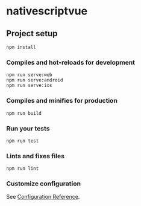 # nativescriptvue

## Project setup
```
npm install
```

### Compiles and hot-reloads for development
```
npm run serve:web
npm run serve:android
npm run serve:ios
```

### Compiles and minifies for production
```
npm run build
```

### Run your tests
```
npm run test
```

### Lints and fixes files
```
npm run lint
```

### Customize configuration
See [Configuration Reference](https://cli.vuejs.org/config/).
